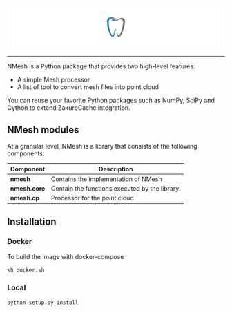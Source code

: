 ![nmesh Logo](imgs/nmesh.jpg)

--------------------------------------------------------------------------------

NMesh is a Python package that provides two high-level features:
- A simple Mesh processor
- A list of tool to convert mesh files into point cloud

You can reuse your favorite Python packages such as NumPy, SciPy and Cython to extend ZakuroCache integration.


## NMesh modules

At a granular level, NMesh is a library that consists of the following components:

| Component | Description |
| ---- | --- |
| **nmesh** | Contains the implementation of NMesh |
| **nmesh.core** | Contain the functions executed by the library. |
| **nmesh.cp** | Processor for the point cloud|

## Installation

### Docker
To build the image with docker-compose
```
sh docker.sh
```

### Local
```
python setup.py install
```
